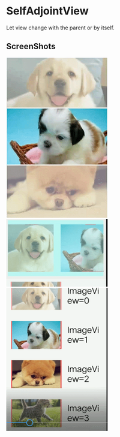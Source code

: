 # SelfAdjointView
Let view change with the parent or by itself.
## ScreenShots

<img src="gif/g1.gif" width="270">

<img src="gif/g2.gif" width="270">

<img src="gif/g3.gif" width="270">
